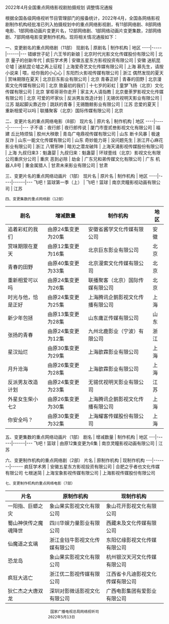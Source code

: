 
2022年4月全国重点网络影视剧拍摄规划
调整情况通报

根据全国各级网络视听节目管理部门的报备统计，2022年4月，全国各网络影视剧制作机构经批准已列入拍摄规划中的重点网络影视剧，有11部网络剧、8部网络电影、1部网络动画片变更片名，12部网络剧、1部网络动画片变更集数，2部网络剧、7部网络电影变更制作机构。现将相关情况通报如下：

一、变更剧名的重点网络剧（11部）
现剧名 | 原剧名 | 制作机构 | 地区
----|-----|------|---
错嫁世子妃 | 六王爷的新娘 | 北京时代光影文化传媒股份有限公司 | 北京
量子的创新年代 | 疯狂学术男 | 安徽五星东方影视投资有限公司 | 安徽
迷航昆仑墟 | 迷航昆仑墟之再上征程 | 上海爱奇艺文化传媒有限公司 | 上海
慕先生，请按小说来 | 喂，给你我的小心心 | 东阳烈火影视传媒有限公司 | 浙江
偶然发现的夏天 | 赏味期限在夏天 | 北京巨东影业有限公司 | 北京
青春正好 | 青春的田野 | 北京漫索文化传媒有限公司 | 北京
致最初的我们 | 十七岁的彩虹 | 童梦飞扬（北京）文化传媒有限公司 | 北京
掌柜哥哥你走开 | 家主大人请指教 | 北京曼荼罗影视文化传媒有限公司 | 北京
可爱的坏家伙 | 反派男友改造计划 | 无锡优视明天影业有限公司 | 江苏
踮起脚尖靠近你 | 跳跃的青春 | 无锡酷鲸影业有限公司 | 江苏
恋爱的夏天 | 重新相爱可以吗 | 联播聚客（北京）国际传媒有限公司 | 北京


   二、变更片名的重点网络电影（8部）
现片名 | 原片名 | 制作机构 | 地区
----|-----|------|---
子不语：夜行郎 | 夜行郎传说 | 厦门市壹贰叁影视文化有限公司 | 福建
丘比特烦恼 | 胶州大秧歌 | 青岛广电鼎视传媒有限公司 | 山东
断卡风暴 | 极速反诈 | 山东一能文化传媒有限公司 | 山东
奇妙能力哥 | 没问题先生 | 浙江开心麻花影业有限公司 | 浙江
八臂邪神 | 暗刃之潜龙破阵 | 上海天涌影视传媒股份有限公司 | 上海
九叔归来3：魁蛊婴 | 九叔归来：魁蛊婴 | 环球壹线（北京）影视文化有限公司重庆分公司 | 重庆
恶到必除 | 劫金 | 广东兄和弟传媒文化有限公司 | 广东
机器人8号 | 重金属猎人 | 甘肃未来影业有限公司 | 甘肃


三、变更片名的重点网络动画片（1部）
现片名 | 原片名 | 制作机构 | 地区
----|-----|------|---
飞吧！篮球第一季（上） | 飞吧！篮球 | 南京灵瞳影视动画有限公司 | 江苏


    四、变更集数的重点网络剧（12部）
剧名 | 增减数量 | 制作机构 | 地区
---|------|------|---
追着彩虹的我们 | 由原24集变更为20集 | 安徽省酱学文化传媒有限公司 | 安徽
赏味期限在夏天 | 由原12集变更为16集 | 北京巨东影业有限公司 | 北京
青春的田野 | 由原40集变更为33集 | 北京漫索文化传媒有限公司 | 北京
重新相爱可以吗 | 由原24集变更为26集 | 联播聚客（北京）国际传媒有限公司 | 北京
时光与他，恰是正好 | 由原24集变更为25集 | 上海腾讯企鹅影视文化传播有限公司 | 上海
新少年包拯 | 由原13集变更为28集 | 山东庸正传媒有限公司 | 山东
张扬的青春 | 由原24集变更为12集 | 九州北鹿影业（宁波）有限公司 | 浙江
星汉灿烂 | 由原30集变更为29集 | 上海歆霖影业有限公司 | 上海
月升沧海 | 由原26集变更为28集 | 上海歆霖影业有限公司 | 上海
反派男友改造计划 | 由原24集变更为23集 | 无锡优视明天影业有限公司 | 江苏
外星女生柴小七2 | 由原26集变更为30集 | 上海腾讯企鹅影视文化传播有限公司 | 上海
你安全吗？ | 由原30集变更为32集 | 上海耀客传媒股份有限公司 | 上海


五、变更集数的重点网络动画片（1部）
剧名 | 增减数量 | 制作机构 | 地区
---|------|------|---
飞吧！篮球 | 由原12集变更为6集 | 南京灵瞳影视动画有限公司 | 江苏


六、变更制作机构的重点网络剧（2部）
片名 | 原制作机构 | 现制作机构
---|-------|------
疯狂学术男 | 安徽五星东方影视投资有限公司 | 合肥之乎者也文化传媒有限公司
七根迷简 | 上海宝象影视传媒有限公司 | 上海影视传媒股份有限公司


    七、变更制作机构的重点网络电影（7部）
片名 | 原制作机构 | 现制作机构
---|-------|------
一阳指、巨蟒之灾 | 象山果实影视文化有限公司 | 象山花开影视文化有限公司
蜀山神侠传之魔魂降世 | 四川华娱力量影业有限公司 | 西藏未及文化传媒有限公司
仙魔道之玄璃 | 浙江金钰牛影视文化传媒有限公司 | 东阳亿缘影视文化传媒有限公司
恐龙岛 | 象山果实影视文化有限公司 | 杭州银汉天河文化传媒有限公司
疯狂大逃亡 | 浙江优二影视传媒有限公司 | 江西省卡凡迪影视文化传媒有限公司
狄仁杰之大唐双龙 | 深圳对影微话影视文化有限公司 | 广西电影集团有爱影业有限公司
    
                        国家广播电视总局网络视听司
                       2022年5月13日


